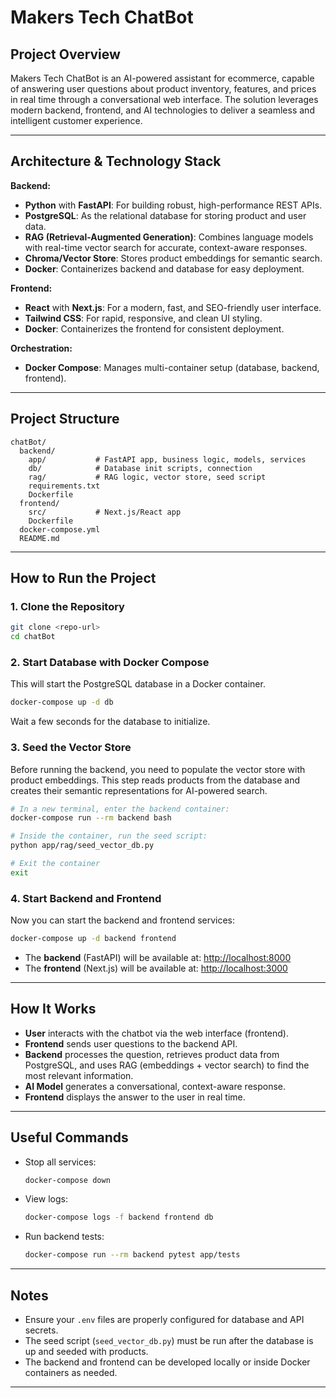 # Makers Tech ChatBot

## Project Overview

Makers Tech ChatBot is an AI-powered assistant for ecommerce, capable of answering user questions about product inventory, features, and prices in real time through a conversational web interface. The solution leverages modern backend, frontend, and AI technologies to deliver a seamless and intelligent customer experience.

---

## Architecture & Technology Stack

**Backend:**
- **Python** with **FastAPI**: For building robust, high-performance REST APIs.
- **PostgreSQL**: As the relational database for storing product and user data.
- **RAG (Retrieval-Augmented Generation)**: Combines language models with real-time vector search for accurate, context-aware responses.
- **Chroma/Vector Store**: Stores product embeddings for semantic search.
- **Docker**: Containerizes backend and database for easy deployment.

**Frontend:**
- **React** with **Next.js**: For a modern, fast, and SEO-friendly user interface.
- **Tailwind CSS**: For rapid, responsive, and clean UI styling.
- **Docker**: Containerizes the frontend for consistent deployment.

**Orchestration:**
- **Docker Compose**: Manages multi-container setup (database, backend, frontend).

---

## Project Structure

```
chatBot/
  backend/
    app/           # FastAPI app, business logic, models, services
    db/            # Database init scripts, connection
    rag/           # RAG logic, vector store, seed script
    requirements.txt
    Dockerfile
  frontend/
    src/           # Next.js/React app
    Dockerfile
  docker-compose.yml
  README.md
```

---

## How to Run the Project

### 1. Clone the Repository

```bash
git clone <repo-url>
cd chatBot
```

### 2. Start Database with Docker Compose

This will start the PostgreSQL database in a Docker container.

```bash
docker-compose up -d db
```

Wait a few seconds for the database to initialize.

### 3. Seed the Vector Store

Before running the backend, you need to populate the vector store with product embeddings. This step reads products from the database and creates their semantic representations for AI-powered search.

```bash
# In a new terminal, enter the backend container:
docker-compose run --rm backend bash

# Inside the container, run the seed script:
python app/rag/seed_vector_db.py

# Exit the container
exit
```

### 4. Start Backend and Frontend

Now you can start the backend and frontend services:

```bash
docker-compose up -d backend frontend
```

- The **backend** (FastAPI) will be available at: [http://localhost:8000](http://localhost:8000)
- The **frontend** (Next.js) will be available at: [http://localhost:3000](http://localhost:3000)

---

## How It Works

- **User** interacts with the chatbot via the web interface (frontend).
- **Frontend** sends user questions to the backend API.
- **Backend** processes the question, retrieves product data from PostgreSQL, and uses RAG (embeddings + vector search) to find the most relevant information.
- **AI Model** generates a conversational, context-aware response.
- **Frontend** displays the answer to the user in real time.

---

## Useful Commands

- Stop all services:
  ```bash
  docker-compose down
  ```
- View logs:
  ```bash
  docker-compose logs -f backend frontend db
  ```
- Run backend tests:
  ```bash
  docker-compose run --rm backend pytest app/tests
  ```

---

## Notes
- Ensure your `.env` files are properly configured for database and API secrets.
- The seed script (`seed_vector_db.py`) must be run after the database is up and seeded with products.
- The backend and frontend can be developed locally or inside Docker containers as needed.

---
